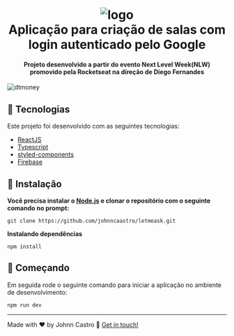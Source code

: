 <h1 align="center">
  <img alt="logo" src="https://i.ibb.co/6ZQxBym/logo-letmeask.png" />
  <br>
  Aplicação para criação de salas com login autenticado pelo Google
</h1>

<h4 align="center">
  Projeto desenvolvido a partir do evento Next Level Week(NLW) promovido pela Rocketseat na direção de Diego Fernandes
</h4>

![dtmoney](https://i.ibb.co/XykD0Yf/Sem-t-tulo.png)

## 🚀 Tecnologias

Este projeto foi desenvolvido com as seguintes tecnologias:

- [ReactJS](https://reactjs.org/)
- [Typescript](https://www.typescriptlang.org/)
- [styled-components](https://www.styled-components.com/)
- [Firebase](https://firebase.google.com/)

## 👷 Instalação

**Você precisa instalar o [Node.js](https://nodejs.org/en/) e clonar o repositório com o seguinte comando no prompt:**

```git clone https://github.com/johnncaastro/letmeask.git```

**Instalando dependências**

```npm install```

## 🏃 Começando

Em seguida rode o seguinte comando para iniciar a aplicação no ambiente de desenvolvimento:

```npm run dev```

---

Made with ♥ by Johnn Castro :wave: [Get in touch!](https://www.linkedin.com/in/jonathan-castro-alves/)
